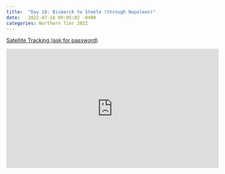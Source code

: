 ```yaml
---
title:  "Day 18: Bismarck to Steele (through Napoleon)"
date:   2022-07-18 09:05:02 -0400
categories: Northern Tier 2022
---
```


[Satellite Tracking (ask for password)](https://us0-share.explore.garmin.com/share/harveybarnhard)

<iframe width="560" height="315" src="https://www.youtube.com/embed/3kHcjMWMs24" frameborder="0" allow="autoplay; encrypted-media" allowfullscreen></iframe>

<p style="text-align: center;"><div class='strava-embed-placeholder' data-embed-type='activity' data-embed-id='7490589132'></div><script src='https://strava-embeds.com/embed.js'></script></p>
